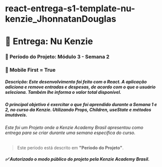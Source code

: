 # react-entrega-s1-template-nu-kenzie_JhonnatanDouglas

# 🏁 Entrega: Nu Kenzie

### :date: **Período do Projeto:** Módulo 3 - Semana 2
### :iphone: **Mobile First =** True


##### **Descrição:** Este desenvolvimento foi feito com o React. A aplicação adiciona e remove entradas e despesas, de acordo com o que o usuário seleciona. Também lhe informa o valor total disponível.

##### O principal objetivo é exercitar o que foi aprendido durante a Semana 1 e 2, no curso da Kenzie. Utilizando Props, Children, useState e métodos imutáveis.


###### Este foi um Projeto onde a Kenzie Academy Brasil apresentou como entrega para se criar durante uma semana específica do curso.
> Este período está descrito em **"Período do Projeto"**.

##### :white_check_mark: Autorizado o modo público do projeto pela Kenzie Academy Brasil.

